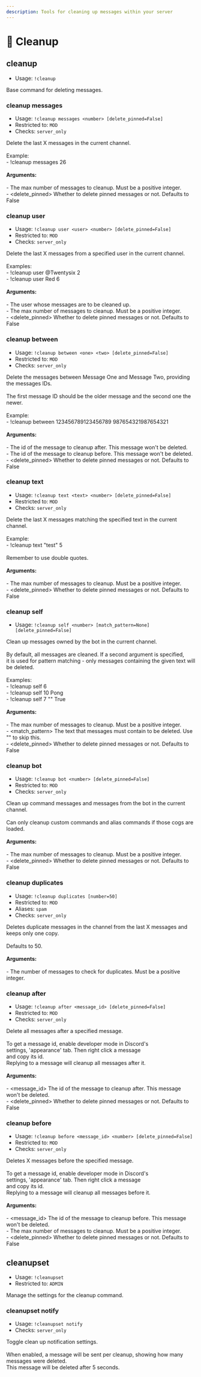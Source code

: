 ```yaml
---
description: Tools for cleaning up messages within your server
---
```


# 🧹 Cleanup



## cleanup

* Usage: `!cleanup`

Base command for deleting messages.

### cleanup messages

* Usage: `!cleanup messages <number> [delete_pinned=False]`
* Restricted to: `MOD`
* Checks: `server_only`

Delete the last X messages in the current channel.\
\
Example:\
\- !cleanup messages 26\
\
**Arguments:**\
\
\- The max number of messages to cleanup. Must be a positive integer.\
\- \<delete\_pinned> Whether to delete pinned messages or not. Defaults to False

### cleanup user

* Usage: `!cleanup user <user> <number> [delete_pinned=False]`
* Restricted to: `MOD`
* Checks: `server_only`

Delete the last X messages from a specified user in the current channel.\
\
Examples:\
\- !cleanup user @Twentysix 2\
\- !cleanup user Red 6\
\
**Arguments:**\
\
\- The user whose messages are to be cleaned up.\
\- The max number of messages to cleanup. Must be a positive integer.\
\- \<delete\_pinned> Whether to delete pinned messages or not. Defaults to False

### cleanup between

* Usage: `!cleanup between <one> <two> [delete_pinned=False]`
* Restricted to: `MOD`
* Checks: `server_only`

Delete the messages between Message One and Message Two, providing the messages IDs.\
\
The first message ID should be the older message and the second one the newer.\
\
Example:\
\- !cleanup between 123456789123456789 987654321987654321\
\
**Arguments:**\
\
\- The id of the message to cleanup after. This message won't be deleted.\
\- The id of the message to cleanup before. This message won't be deleted.\
\- \<delete\_pinned> Whether to delete pinned messages or not. Defaults to False

### cleanup text

* Usage: `!cleanup text <text> <number> [delete_pinned=False]`
* Restricted to: `MOD`
* Checks: `server_only`

Delete the last X messages matching the specified text in the current channel.\
\
Example:\
\- !cleanup text "test" 5\
\
Remember to use double quotes.\
\
**Arguments:**\
\
\- The max number of messages to cleanup. Must be a positive integer.\
\- \<delete\_pinned> Whether to delete pinned messages or not. Defaults to False

### cleanup self

* Usage: `!cleanup self <number> [match_pattern=None] [delete_pinned=False]`

Clean up messages owned by the bot in the current channel.\
\
By default, all messages are cleaned. If a second argument is specified,\
it is used for pattern matching - only messages containing the given text will be deleted.\
\
Examples:\
\- !cleanup self 6\
\- !cleanup self 10 Pong\
\- !cleanup self 7 "" True\
\
**Arguments:**\
\
\- The max number of messages to cleanup. Must be a positive integer.\
\- \<match\_pattern> The text that messages must contain to be deleted. Use "" to skip this.\
\- \<delete\_pinned> Whether to delete pinned messages or not. Defaults to False

### cleanup bot

* Usage: `!cleanup bot <number> [delete_pinned=False]`
* Restricted to: `MOD`
* Checks: `server_only`

Clean up command messages and messages from the bot in the current channel.\
\
Can only cleanup custom commands and alias commands if those cogs are loaded.\
\
**Arguments:**\
\
\- The max number of messages to cleanup. Must be a positive integer.\
\- \<delete\_pinned> Whether to delete pinned messages or not. Defaults to False

### cleanup duplicates

* Usage: `!cleanup duplicates [number=50]`
* Restricted to: `MOD`
* Aliases: `spam`
* Checks: `server_only`

Deletes duplicate messages in the channel from the last X messages and keeps only one copy.\
\
Defaults to 50.\
\
**Arguments:**\
\
\- The number of messages to check for duplicates. Must be a positive integer.

### cleanup after

* Usage: `!cleanup after <message_id> [delete_pinned=False]`
* Restricted to: `MOD`
* Checks: `server_only`

Delete all messages after a specified message.\
\
To get a message id, enable developer mode in Discord's\
settings, 'appearance' tab. Then right click a message\
and copy its id.\
Replying to a message will cleanup all messages after it.\
\
**Arguments:**\
\
\- \<message\_id> The id of the message to cleanup after. This message won't be deleted.\
\- \<delete\_pinned> Whether to delete pinned messages or not. Defaults to False

### cleanup before

* Usage: `!cleanup before <message_id> <number> [delete_pinned=False]`
* Restricted to: `MOD`
* Checks: `server_only`

Deletes X messages before the specified message.\
\
To get a message id, enable developer mode in Discord's\
settings, 'appearance' tab. Then right click a message\
and copy its id.\
Replying to a message will cleanup all messages before it.\
\
**Arguments:**\
\
\- \<message\_id> The id of the message to cleanup before. This message won't be deleted.\
\- The max number of messages to cleanup. Must be a positive integer.\
\- \<delete\_pinned> Whether to delete pinned messages or not. Defaults to False

## cleanupset

* Usage: `!cleanupset`
* Restricted to: `ADMIN`

Manage the settings for the cleanup command.

### cleanupset notify

* Usage: `!cleanupset notify`
* Checks: `server_only`

Toggle clean up notification settings.\
\
When enabled, a message will be sent per cleanup, showing how many messages were deleted.\
This message will be deleted after 5 seconds.
